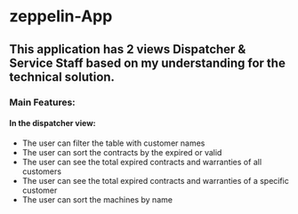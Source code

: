 # zeppelin-App

## This application has 2 views Dispatcher & Service Staff based on my understanding for the technical solution.

### Main Features:

#### In the dispatcher view:
  - The user can filter the table with customer names
  - The user can sort the contracts by the expired or valid
  - The user can see the total expired contracts and warranties of all customers
  - The user can see the total expired contracts and warranties of a specific customer
  - The user can sort the machines by name
